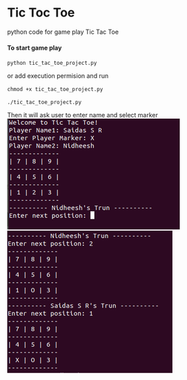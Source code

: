 # Tic Toc Toe
python code for game play Tic Tac Toe
#### To start game play

```
python tic_tac_toe_project.py 
```
or add execution permision and run
```
chmod +x tic_tac_toe_project.py  
```
```
./tic_tac_toe_project.py 
```
Then it will ask user to enter name and select marker 
![alt text](https://raw.githubusercontent.com/srsaidas/TicTocToe/master/image/tictoctoe_1.png)
![alt text](https://raw.githubusercontent.com/srsaidas/TicTocToe/master/image/tictoctoe_2.png)


